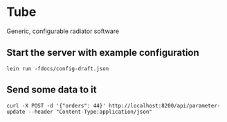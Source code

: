 # Tube

Generic, configurable radiator software

## Start the server with example configuration

```
lein run -fdocs/config-draft.json
```

## Send some data to it

```
curl -X POST -d '{"orders": 44}' http://localhost:8200/api/parameter-update --header "Content-Type:application/json"
```
